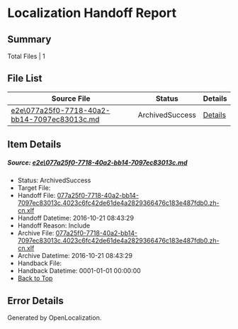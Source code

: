 # <a name='report-top'></a> Localization Handoff Report

## Summary
 Total Files | 1

## File List
 Source File | Status | Details 
 ----------- | ------ | ------- 
 [e2e\077a25f0-7718-40a2-bb14-7097ec83013c.md](https://github.com/OpenLocalizationTestOrg/ol-test0/blob/f84b83811f634711b0d8b888db4050c5a5f9c15a/e2e/077a25f0-7718-40a2-bb14-7097ec83013c.md) | ArchivedSuccess | [Details](#7cf58167c927524edf4236e2811e3e95113b72192)

## Item Details
##### <a name='7cf58167c927524edf4236e2811e3e95113b72192'></a> Source: [e2e\077a25f0-7718-40a2-bb14-7097ec83013c.md](https://github.com/OpenLocalizationTestOrg/ol-test0/blob/f84b83811f634711b0d8b888db4050c5a5f9c15a/e2e/077a25f0-7718-40a2-bb14-7097ec83013c.md)
* Status: ArchivedSuccess
* Target File: 
* Handoff File: [077a25f0-7718-40a2-bb14-7097ec83013c.4023c6fc42de61de4a2829366476c183e487fdb0.zh-cn.xlf](https://github.com/OpenLocalizationTestOrg/ol-test0-handoff/blob/66d4dc8eccb9b3710cff038e2c552630e4064b7e/ol-handoff/OpenLocalizationTestOrg/ol-test0-zhcn/shujia/ht/077a25f0-7718-40a2-bb14-7097ec83013c.4023c6fc42de61de4a2829366476c183e487fdb0.zh-cn.xlf)
* Handoff Datetime: 2016-10-21 08:43:29
* Handoff Reason: Include
* Archive File: [077a25f0-7718-40a2-bb14-7097ec83013c.4023c6fc42de61de4a2829366476c183e487fdb0.zh-cn.xlf](https://github.com/OpenLocalizationTestOrg/ol-test0-handoff/blob/3f8d93dbe15af085c8a5758ebcc88670e7834ce9/ol-archive/OpenLocalizationTestOrg/ol-test0-zhcn/shujia/ht/077a25f0-7718-40a2-bb14-7097ec83013c.4023c6fc42de61de4a2829366476c183e487fdb0.zh-cn.xlf)
* Archive Datetime: 2016-10-21 08:43:29
* Handback File: 
* Handback Datetime: 0001-01-01 00:00:00
* [Back to Top](#report-top)


## Error Details

Generated by OpenLocalization.
